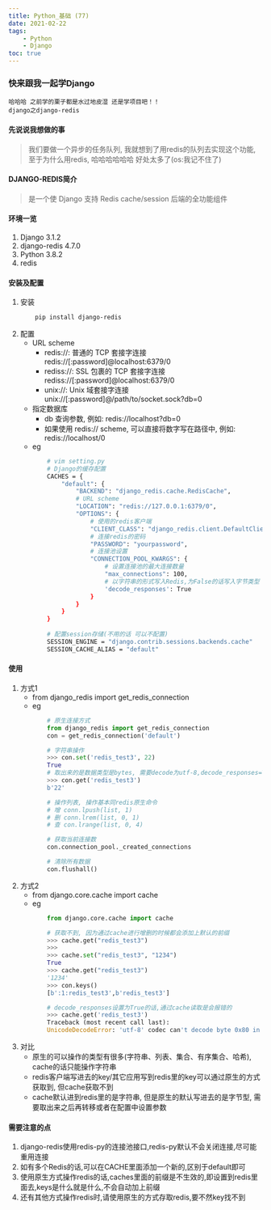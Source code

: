 ```yaml
---
title: Python_基础 (77)
date: 2021-02-22
tags: 
    - Python
    - Django
toc: true
---
```


### 快来跟我一起学Django
    哈哈哈 之前学的栗子都是水过地皮湿 还是学项目吧！！
    django之django-redis

<!-- more -->

#### 先说说我想做的事
> 我们要做一个异步的任务队列, 我就想到了用redis的队列去实现这个功能,至于为什么用redis, 哈哈哈哈哈哈 好处太多了(os:我记不住了)

#### DJANGO-REDIS简介
> 是一个使 Django 支持 Redis cache/session 后端的全功能组件

#### 环境一览
1. Django 3.1.2
2. django-redis 4.7.0
3. Python 3.8.2
4. redis 

#### 安装及配置
1. 安装
    ```bash
        pip install django-redis
    ```
2. 配置
    * URL scheme
        * redis://: 普通的 TCP 套接字连接 redis://\[:password]@localhost:6379/0
        * rediss://: SSL 包裹的 TCP 套接字连接 rediss://\[:password]@localhost:6379/0
        * unix://: Unix 域套接字连接 unix://\[:password]@/path/to/socket.sock?db=0
    * 指定数据库
        * db 查询参数, 例如: redis://localhost?db=0
        * 如果使用 redis:// scheme, 可以直接将数字写在路径中, 例如: redis://localhost/0
    * eg
        ````bash
            # vim setting.py
            # Django的缓存配置
            CACHES = {
                "default": {
                    "BACKEND": "django_redis.cache.RedisCache",
                    # URL scheme
                    "LOCATION": "redis://127.0.0.1:6379/0",
                    "OPTIONS": {
                        # 使用的redis客户端
                        "CLIENT_CLASS": "django_redis.client.DefaultClient",
                        # 连接redis的密码
                        "PASSWORD": "yourpassword",
                        # 连接池设置
                        "CONNECTION_POOL_KWARGS": {
                            # 设置连接池的最大连接数量
                            "max_connections": 100,
                            # 以字符串的形式写入Redis,为False的话写入字节类型
                            'decode_responses': True
                        }
                    }
                }
            }
            
            # 配置session存储(不用的话 可以不配置)
            SESSION_ENGINE = "django.contrib.sessions.backends.cache"
            SESSION_CACHE_ALIAS = "default"
        ````

#### 使用
1. 方式1
    * from django_redis import get_redis_connection
    * eg
        ```python
            # 原生连接方式
            from django_redis import get_redis_connection
            con = get_redis_connection('default')

            # 字符串操作
            >>> con.set('redis_test3', 22)
            True
            # 取出来的是数据类型是bytes, 需要decode为utf-8,decode_responses=True的话, 读取出去就不需要自己decode了
            >>> con.get('redis_test3')
            b'22'

            # 操作列表, 操作基本同redis原生命令
            # 增 conn.lpush(list, 1)
            # 删 conn.lrem(list, 0, 1)
            # 查 con.lrange(list, 0, 4)

            # 获取当前连接数
            con.connection_pool._created_connections

            # 清除所有数据
            con.flushall()
        ```
2. 方式2
    * from django.core.cache import cache
    * eg
        ```python
            from django.core.cache import cache

            # 获取不到, 因为通过cache进行增删的时候都会添加上默认的前缀
            >>> cache.get("redis_test3")
            >>> 
            >>> cache.set("redis_test3", "1234")
            True
            >>> cache.get("redis_test3")
            '1234'
            >>> con.keys()
            [b':1:redis_test3',b'redis_test3']

            # decode_responses设置为True的话,通过cache读取是会报错的
            >>> cache.get('redis_test3')
            Traceback (most recent call last):
            UnicodeDecodeError: 'utf-8' codec can't decode byte 0x80 in position 0: invalid start byte
        ```
3. 对比
    * 原生的可以操作的类型有很多(字符串、列表、集合、有序集合、哈希), cache的话只能操作字符串
    * redis客户端写进去的key/其它应用写到redis里的key可以通过原生的方式获取到, 但cache获取不到
    * cache默认进到redis里的是字符串, 但是原生的默认写进去的是字节型, 需要取出来之后再转移或者在配置中设置参数

#### 需要注意的点
1. django-redis使用redis-py的连接池接口,redis-py默认不会关闭连接,尽可能重用连接
2. 如有多个Redis的话,可以在CACHE里面添加一个新的,区别于default即可
3. 使用原生方式操作redis的话,caches里面的前缀是不生效的,即设置到redis里面去,keys是什么就是什么,不会自动加上前缀
4. 还有其他方式操作redis时,请使用原生的方式存取redis,要不然key找不到


